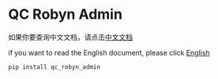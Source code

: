 # QC Robyn Admin

如果你要查询中文文档，请点击[中文文档](zh/index.md)

if you want to read the English document, please click [English](en/index.md)


```
pip install qc_robyn_admin
```
